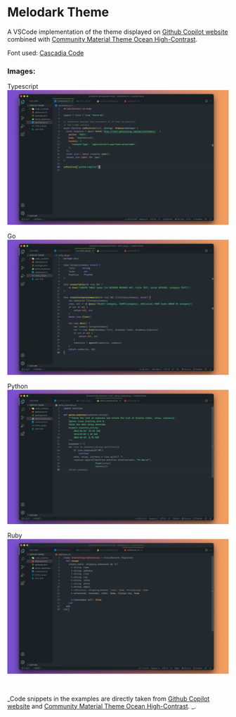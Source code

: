 # Melodark Theme

A VSCode implementation of the theme displayed on [Github Copilot website](https://copilot.github.com/) combined with [Community Material Theme Ocean High-Contrast](https://github.com/material-theme/).

Font used: [Cascadia Code](https://github.com/microsoft/cascadia-code)

### Images:

Typescript
![Typescript screenshot](./images/typescript.png)

Go
![Go screenshot](./images/go.png)

Python
![Python screenshot](./images/python.png)

Ruby
![Ruby screenshot](./images/ruby.png)

<br>

_Code snippets in the examples are directly taken from [Github Copilot website](https://copilot.github.com/) and [Community Material Theme Ocean High-Contrast](https://github.com/material-theme/).
_.
